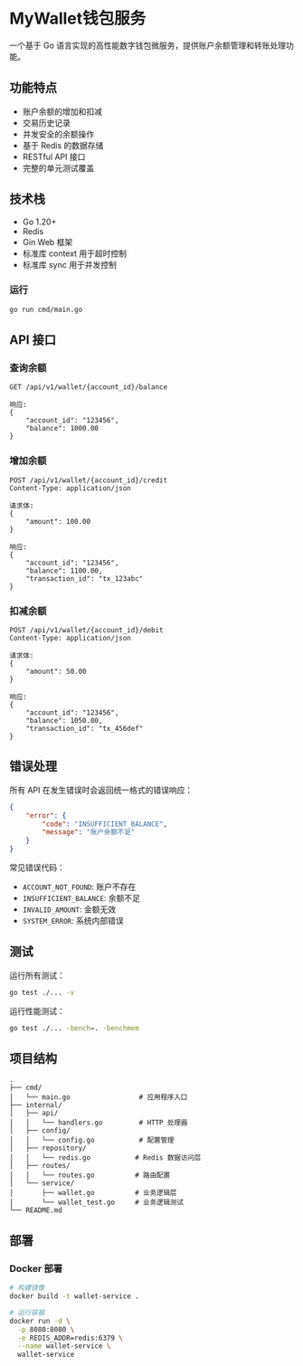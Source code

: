 # MyWallet钱包服务

一个基于 Go 语言实现的高性能数字钱包微服务，提供账户余额管理和转账处理功能。

## 功能特点

- 账户余额的增加和扣减
- 交易历史记录
- 并发安全的余额操作
- 基于 Redis 的数据存储
- RESTful API 接口
- 完整的单元测试覆盖

## 技术栈

- Go 1.20+
- Redis
- Gin Web 框架
- 标准库 context 用于超时控制
- 标准库 sync 用于并发控制 
 

### 运行

```bash
go run cmd/main.go
```

## API 接口

### 查询余额

```http
GET /api/v1/wallet/{account_id}/balance

响应:
{
    "account_id": "123456",
    "balance": 1000.00
}
```

### 增加余额

```http
POST /api/v1/wallet/{account_id}/credit
Content-Type: application/json

请求体:
{
    "amount": 100.00
}

响应:
{
    "account_id": "123456",
    "balance": 1100.00,
    "transaction_id": "tx_123abc"
}
```

### 扣减余额

```http
POST /api/v1/wallet/{account_id}/debit
Content-Type: application/json

请求体:
{
    "amount": 50.00
}

响应:
{
    "account_id": "123456",
    "balance": 1050.00,
    "transaction_id": "tx_456def"
}
```

## 错误处理

所有 API 在发生错误时会返回统一格式的错误响应：

```json
{
    "error": {
        "code": "INSUFFICIENT_BALANCE",
        "message": "账户余额不足"
    }
}
```

常见错误代码：
- `ACCOUNT_NOT_FOUND`: 账户不存在
- `INSUFFICIENT_BALANCE`: 余额不足
- `INVALID_AMOUNT`: 金额无效
- `SYSTEM_ERROR`: 系统内部错误

## 测试

运行所有测试：

```bash
go test ./... -v
```

运行性能测试：

```bash
go test ./... -bench=. -benchmem
```

## 项目结构

```
.
├── cmd/
│   └── main.go                 # 应用程序入口
├── internal/
│   ├── api/
│   │   └── handlers.go         # HTTP 处理器
│   ├── config/
│   │   └── config.go           # 配置管理
│   ├── repository/
│   │   └── redis.go           # Redis 数据访问层
│   ├── routes/
│   │   └── routes.go          # 路由配置
│   └── service/
│       ├── wallet.go          # 业务逻辑层
│       └── wallet_test.go     # 业务逻辑测试
└── README.md
``` 

## 部署

### Docker 部署

```bash
# 构建镜像
docker build -t wallet-service .

# 运行容器
docker run -d \
  -p 8080:8080 \
  -e REDIS_ADDR=redis:6379 \
  --name wallet-service \
  wallet-service
```

 

 
